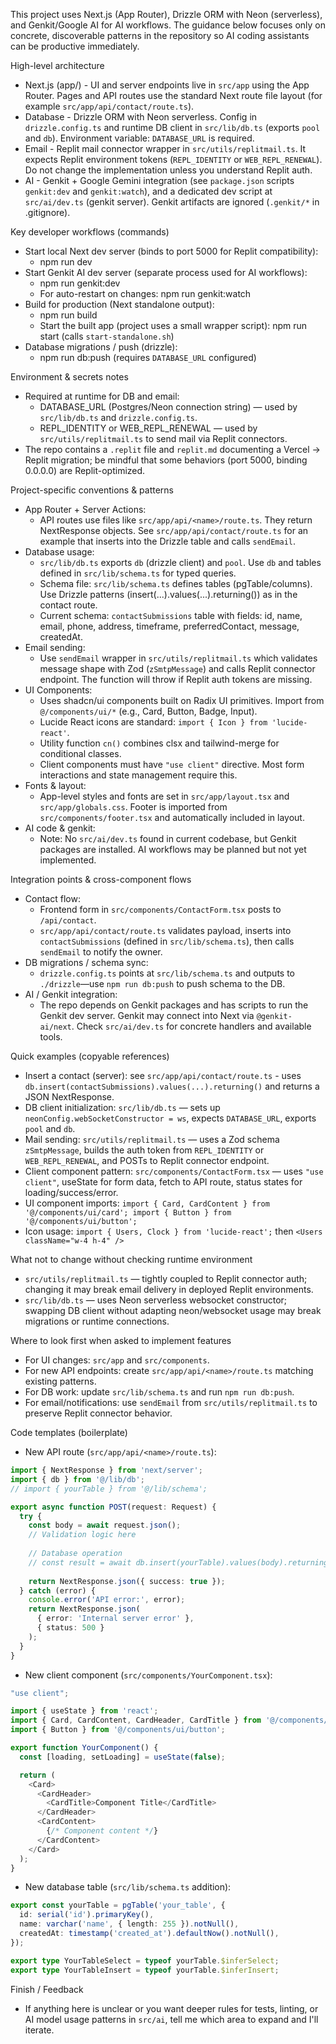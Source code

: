 This project uses Next.js (App Router), Drizzle ORM with Neon (serverless), and Genkit/Google AI for AI workflows. The guidance below focuses only on concrete, discoverable patterns in the repository so AI coding assistants can be productive immediately.

High-level architecture
- Next.js (app/) - UI and server endpoints live in `src/app` using the App Router. Pages and API routes use the standard Next route file layout (for example `src/app/api/contact/route.ts`).
- Database - Drizzle ORM with Neon serverless. Config in `drizzle.config.ts` and runtime DB client in `src/lib/db.ts` (exports `pool` and `db`). Environment variable: `DATABASE_URL` is required.
- Email - Replit mail connector wrapper in `src/utils/replitmail.ts`. It expects Replit environment tokens (`REPL_IDENTITY` or `WEB_REPL_RENEWAL`). Do not change the implementation unless you understand Replit auth.
- AI - Genkit + Google Gemini integration (see `package.json` scripts `genkit:dev` and `genkit:watch`), and a dedicated dev script at `src/ai/dev.ts` (genkit server). Genkit artifacts are ignored (`.genkit/*` in .gitignore).

Key developer workflows (commands)
- Start local Next dev server (binds to port 5000 for Replit compatibility):
  - npm run dev
- Start Genkit AI dev server (separate process used for AI workflows):
  - npm run genkit:dev
  - For auto-restart on changes: npm run genkit:watch
- Build for production (Next standalone output):
  - npm run build
  - Start the built app (project uses a small wrapper script): npm run start (calls `start-standalone.sh`)
- Database migrations / push (drizzle):
  - npm run db:push (requires `DATABASE_URL` configured)

Environment & secrets notes
- Required at runtime for DB and email:
  - DATABASE_URL (Postgres/Neon connection string) — used by `src/lib/db.ts` and `drizzle.config.ts`.
  - REPL_IDENTITY or WEB_REPL_RENEWAL — used by `src/utils/replitmail.ts` to send mail via Replit connectors.
- The repo contains a `.replit` file and `replit.md` documenting a Vercel → Replit migration; be mindful that some behaviors (port 5000, binding 0.0.0.0) are Replit-optimized.

Project-specific conventions & patterns
- App Router + Server Actions:
  - API routes use files like `src/app/api/<name>/route.ts`. They return NextResponse objects. See `src/app/api/contact/route.ts` for an example that inserts into the Drizzle table and calls `sendEmail`.
- Database usage:
  - `src/lib/db.ts` exports `db` (drizzle client) and `pool`. Use `db` and tables defined in `src/lib/schema.ts` for typed queries.
  - Schema file: `src/lib/schema.ts` defines tables (pgTable/columns). Use Drizzle patterns (insert(...).values(...).returning()) as in the contact route.
  - Current schema: `contactSubmissions` table with fields: id, name, email, phone, address, timeframe, preferredContact, message, createdAt.
- Email sending:
  - Use `sendEmail` wrapper in `src/utils/replitmail.ts` which validates message shape with Zod (`zSmtpMessage`) and calls Replit connector endpoint. The function will throw if Replit auth tokens are missing.
- UI Components:
  - Uses shadcn/ui components built on Radix UI primitives. Import from `@/components/ui/*` (e.g., Card, Button, Badge, Input).
  - Lucide React icons are standard: `import { Icon } from 'lucide-react'`.
  - Utility function `cn()` combines clsx and tailwind-merge for conditional classes.
  - Client components must have `"use client"` directive. Most form interactions and state management require this.
- Fonts & layout:
  - App-level styles and fonts are set in `src/app/layout.tsx` and `src/app/globals.css`. Footer is imported from `src/components/footer.tsx` and automatically included in layout.
- AI code & genkit:
  - Note: No `src/ai/dev.ts` found in current codebase, but Genkit packages are installed. AI workflows may be planned but not yet implemented.

Integration points & cross-component flows
- Contact flow:
  - Frontend form in `src/components/ContactForm.tsx` posts to `/api/contact`.
  - `src/app/api/contact/route.ts` validates payload, inserts into `contactSubmissions` (defined in `src/lib/schema.ts`), then calls `sendEmail` to notify the owner.
- DB migrations / schema sync:
  - `drizzle.config.ts` points at `src/lib/schema.ts` and outputs to `./drizzle`—use `npm run db:push` to push schema to the DB.
- AI / Genkit integration:
  - The repo depends on Genkit packages and has scripts to run the Genkit dev server. Genkit may connect into Next via `@genkit-ai/next`. Check `src/ai/dev.ts` for concrete handlers and available tools.

Quick examples (copyable references)
- Insert a contact (server): see `src/app/api/contact/route.ts` - uses `db.insert(contactSubmissions).values(...).returning()` and returns a JSON NextResponse.
- DB client initialization: `src/lib/db.ts` — sets up `neonConfig.webSocketConstructor = ws`, expects `DATABASE_URL`, exports `pool` and `db`.
- Mail sending: `src/utils/replitmail.ts` — uses a Zod schema `zSmtpMessage`, builds the auth token from `REPL_IDENTITY` or `WEB_REPL_RENEWAL`, and POSTs to Replit connector endpoint.
- Client component pattern: `src/components/ContactForm.tsx` — uses `"use client"`, useState for form data, fetch to API route, status states for loading/success/error.
- UI component imports: `import { Card, CardContent } from '@/components/ui/card'; import { Button } from '@/components/ui/button';`
- Icon usage: `import { Users, Clock } from 'lucide-react';` then `<Users className="w-4 h-4" />`

What not to change without checking runtime environment
- `src/utils/replitmail.ts` — tightly coupled to Replit connector auth; changing it may break email delivery in deployed Replit environments.
- `src/lib/db.ts` — uses Neon serverless websocket constructor; swapping DB client without adapting neon/websocket usage may break migrations or runtime connections.

Where to look first when asked to implement features
- For UI changes: `src/app` and `src/components`.
- For new API endpoints: create `src/app/api/<name>/route.ts` matching existing patterns.
- For DB work: update `src/lib/schema.ts` and run `npm run db:push`.
- For email/notifications: use `sendEmail` from `src/utils/replitmail.ts` to preserve Replit connector behavior.

Code templates (boilerplate)
- New API route (`src/app/api/<name>/route.ts`):
```typescript
import { NextResponse } from 'next/server';
import { db } from '@/lib/db';
// import { yourTable } from '@/lib/schema';

export async function POST(request: Request) {
  try {
    const body = await request.json();
    // Validation logic here
    
    // Database operation
    // const result = await db.insert(yourTable).values(body).returning();
    
    return NextResponse.json({ success: true });
  } catch (error) {
    console.error('API error:', error);
    return NextResponse.json(
      { error: 'Internal server error' },
      { status: 500 }
    );
  }
}
```

- New client component (`src/components/YourComponent.tsx`):
```typescript
"use client";

import { useState } from 'react';
import { Card, CardContent, CardHeader, CardTitle } from '@/components/ui/card';
import { Button } from '@/components/ui/button';

export function YourComponent() {
  const [loading, setLoading] = useState(false);

  return (
    <Card>
      <CardHeader>
        <CardTitle>Component Title</CardTitle>
      </CardHeader>
      <CardContent>
        {/* Component content */}
      </CardContent>
    </Card>
  );
}
```

- New database table (`src/lib/schema.ts` addition):
```typescript
export const yourTable = pgTable('your_table', {
  id: serial('id').primaryKey(),
  name: varchar('name', { length: 255 }).notNull(),
  createdAt: timestamp('created_at').defaultNow().notNull(),
});

export type YourTableSelect = typeof yourTable.$inferSelect;
export type YourTableInsert = typeof yourTable.$inferInsert;
```

Finish / Feedback
- If anything here is unclear or you want deeper rules for tests, linting, or AI model usage patterns in `src/ai`, tell me which area to expand and I'll iterate.
